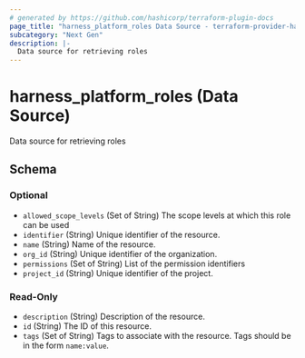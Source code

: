 ```yaml
---
# generated by https://github.com/hashicorp/terraform-plugin-docs
page_title: "harness_platform_roles Data Source - terraform-provider-harness"
subcategory: "Next Gen"
description: |-
  Data source for retrieving roles
---
```


# harness_platform_roles (Data Source)

Data source for retrieving roles



<!-- schema generated by tfplugindocs -->
## Schema

### Optional

- `allowed_scope_levels` (Set of String) The scope levels at which this role can be used
- `identifier` (String) Unique identifier of the resource.
- `name` (String) Name of the resource.
- `org_id` (String) Unique identifier of the organization.
- `permissions` (Set of String) List of the permission identifiers
- `project_id` (String) Unique identifier of the project.

### Read-Only

- `description` (String) Description of the resource.
- `id` (String) The ID of this resource.
- `tags` (Set of String) Tags to associate with the resource. Tags should be in the form `name:value`.



